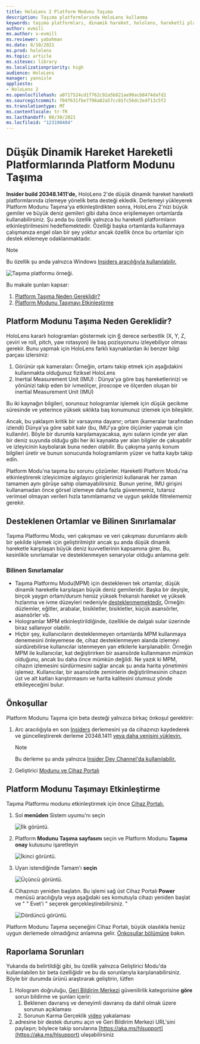 ```yaml
---
title: HoloLens 2 Platform Modunu Taşıma
description: Taşıma platformlarında HoloLens kullanma
keywords: taşıma platformları, dinamik hareket, hololens, hareketli platform modu
author: evmill
ms.author: v-evmill
ms.reviewer: yabahman
ms.date: 8/10/2021
ms.prod: hololens
ms.topic: article
ms.sitesec: library
ms.localizationpriority: high
audience: HoloLens
manager: yannisle
appliesto:
- HoloLens 2
ms.openlocfilehash: a0717524cd1f762c92a5b821ae90acb8474dafd2
ms.sourcegitcommit: f04f631fbe7798a82a57cc01fc56dc2edf13c5f2
ms.translationtype: MT
ms.contentlocale: tr-TR
ms.lasthandoff: 08/30/2021
ms.locfileid: "123190404"
---
```

# <a name="moving-platform-mode-on-low-dynamic-motion-moving-platforms"></a>Düşük Dinamik Hareket Hareketli Platformlarında Platform Modunu Taşıma

**Insider build 20348.1411'de,** HoloLens 2'de düşük dinamik hareket hareketli platformlarında izlemeye yönelik beta desteği ekledik. Derlemeyi yükleyerek Platform Modunu Taşıma'ya etkinleştirdikten sonra, HoloLens 2'nizi büyük gemiler ve büyük deniz gemileri gibi daha önce erişilemeyen ortamlarda kullanabilirsiniz. Şu anda bu özellik yalnızca bu hareketli platformların etkinleştirilmesini hedeflemektedir. Özelliği başka ortamlarda kullanmaya çalışmanıza engel olan bir şey yoktur ancak özellik önce bu ortamlar için destek eklemeye odaklanmaktadır.

> [!NOTE]
> Bu özellik şu anda yalnızca Windows [Insiders aracılığıyla kullanılabilir.](hololens-insider.md)

![Taşıma platformu örneği.](./images/mpm-compare.gif)

Bu makale şunları kapsar:

1. [Platform Taşıma Neden Gereklidir?](#why-moving-platform-mode-is-necessary)
1. [Platform Modunu Taşımayı Etkinleştirme](#enabling-moving-platform-mode)

## <a name="why-moving-platform-mode-is-necessary"></a>Platform Modunu Taşıma Neden Gereklidir?

HoloLens kararlı hologramları göstermek için [6](https://en.wikipedia.org/wiki/Six_degrees_of_freedom) derece serbestlik (X, Y, Z, çeviri ve roll, pitch, yaw rotasyon) ile baş pozisyonunu izleyebiliyor olması gerekir. Bunu yapmak için HoloLens farklı kaynaklardan iki benzer bilgi parçası izlersiniz:

1. Görünür ışık kameraları: Örneğin, ortamı takip etmek için aşağıdakini kullanmakta olduğunuz fiziksel HoloLens
1. Inertial Measurement Unit (IMU) : Dünya'ya göre baş hareketlerinizi ve yönünizi takip eden bir ivmeölçer, jiroscope ve ölçerden oluşan bir inertial Measurement Unit (IMU)

Bu iki kaynağın bilgileri, sorunsuz hologramlar işlemek için düşük gecikme süresinde ve yeterince yüksek sıklıkta baş konumunuz izlemek için bileşiktir.

Ancak, bu yaklaşım kritik bir varsayıma dayanır; ortam (kameralar tarafından izlendi) Dünya'ya göre sabit kalır (bu, IMU'ya göre ölçümler yapmak için kullanılır). Böyle bir durumla karşılamayacaksa, aynı suların içinde yer alan bir deniz suyunda olduğu gibi her iki kaynakta yer alan bilgiler de çakışabilir ve izleyicinin kaybolarak buna neden olabilir. Bu çakışma yanlış konum bilgileri üretir ve bunun sonucunda hologramlarım yüzer ve hatta kaybı takip edin.

Platform Modu'na taşıma bu sorunu çözümler. Hareketli Platform Modu'na etkinleştirerek izleyicimize algılayıcı girişlerimizi kullanarak her zaman tamamen aynı görüşe sahip olamayabilirsiniz. Bunun yerine, IMU girişini kullanamadan önce görsel izlemeye daha fazla güvenmemiz, tutarsız verimsel olmayan verileri hızla tanımlamamız ve uygun şekilde filtrelememiz gerekir.

## <a name="supported-environments-and-known-limitations"></a>Desteklenen Ortamlar ve Bilinen Sınırlamalar

Taşıma Platformu Modu, veri çakışması ve veri çakışması durumlarını akıllı bir şekilde işlemek için geliştirilmiştir ancak şu anda düşük dinamik hareketle karşılaşan büyük deniz kuvvetlerinin kapsamına girer. Bu, kesinlikle sınırlamalar ve desteklenmeyen senaryolar olduğu anlamına gelir.

### <a name="known-limitations"></a>Bilinen Sınırlamalar

- Taşıma Platformu Modu(MPM) için desteklenen tek ortamlar, düşük dinamik hareketle karşılaşan büyük deniz gemileridir. Başka bir deyişle, birçok yaygın  ortam/durum henüz yüksek frekanslı hareket ve yüksek hızlanma ve ivme düzeyleri nedeniyle [desteklenmemektedir.](https://en.wikipedia.org/wiki/Jerk_(physics)) Örneğin: düzlemler, eğitler, arabalar, bisikletler, bisikletler, küçük asansörler, asansörler vb.
- Hologramlar MPM etkinleştirildiğinde, özellikle de dalgalı sular üzerinde biraz sallanıyor olabilir.
- Hiçbir şey, kullanıcıların desteklenmeyen ortamlarda MPM kullanmaya denemesini önleyemese de, cihaz desteklenmeyen alanda izlemeyi sürdürebilirse kullanıcılar istenmeyen yan etkilerle karşılanabilir. Örneğin MPM ile kullanıcılar, kat değiştirirken bir asansörde kullanmanın mümkün olduğunu, ancak bu daha önce mümkün değildi. Ne yazık ki MPM, cihazın izlemesini sürdürmesini sağlar ancak şu anda harita yönetimini işlemez. Kullanıcılar, bir asansörde zeminlerin değiştirilmesinin cihazın üst ve alt katları karıştırmasını ve harita kalitesini olumsuz yönde etkileyeceğini bulur.

## <a name="prerequisites"></a>Önkoşullar

Platform Modunu Taşıma için beta desteği yalnızca birkaç önkoşul gerektirir:

1. Arc aracılığıyla en son [Insiders](hololens-insider.md#ffu-download-and-flash-directions) derlemesini ya da cihazınızı kaydederek ve güncelleştirerek derleme 20348.1411 [veya daha yenisini yükleyin.](hololens-insider.md#start-receiving-insider-builds)

   > [!NOTE]
   > Bu derleme şu anda yalnızca [Insider Dev Channel'da kullanılabilir.](hololens-insider.md#start-receiving-insider-builds)

2. Geliştirici [Modunu ve Cihaz Portalı](/mixed-reality/develop/platform-capabilities-and-apis/using-the-windows-device-portal)

## <a name="enabling-moving-platform-mode"></a>Platform Modunu Taşımayı Etkinleştirme

Taşıma Platformu modunu etkinleştirmek için önce [Cihaz Portalı.](/windows/mixed-reality/develop/platform-capabilities-and-apis/using-the-windows-device-portal)

1. Sol **menüden** Sistem uyumu'nı seçin

   ![İlk görüntü.](.\images\moving-platform-1w.png)

2. Platform **Modunu Taşıma sayfasını** seçin ve Platform Modunu **Taşıma onay** kutusunu işaretleyin

    ![İkinci görüntü.](.\images\moving-platform-2z.png)

3. Uyarı istendiğinde Tamam'ı **seçin**

   ![Üçüncü görüntü.](.\images\moving-platform-3w.png)

4. Cihazınızı yeniden başlatın. Bu işlemi sağ üst Cihaz Portalı **Power** menüsü aracılığıyla veya aşağıdaki ses komutuyla cihazı yeniden başlat ve &quot; &quot; Evet'i &quot; seçerek gerçekleştirebilirsiniz. &quot;

   ![Dördüncü görüntü.](.\images\moving-platform-4z.png)

Platform Modunu Taşıma seçeneğini Cihaz Portalı, büyük olasılıkla henüz uygun derlemede olmadığınız anlamına gelir. [Önkoşullar bölümüne](#prerequisites) bakın.

## <a name="reporting-issues"></a>Raporlama Sorunları

Yukarıda da belirtildiği gibi, bu özellik yalnızca Geliştirici Modu'da kullanılabilen bir beta özelliğidir ve bu da sorunlarıyla karşılanabilirsiniz. Böyle bir durumda ürünü araştırarak geliştirin, lütfen

1. Hologram doğruluğu, [Geri Bildirim Merkezi](hololens-feedback.md) güvenilirlik kategorisine **göre** sorun bildirme ve şunları içerir:
    1. Beklenen davranış ve deneyimli davranış da dahil olmak üzere sorunun açıklaması
    1. Sorunun Karma Gerçeklik [video](holographic-photos-and-videos.md#capture-a-mixed-reality-video) yakalaması
2.  adresine bir destek durumu açın ve Geri Bildirim Merkezi URL'sini paylaşın; böylece takip sorularına [https://aka.ms/hlsupport](https://aka.ms/hlsupport) ulaşabilirsiniz
